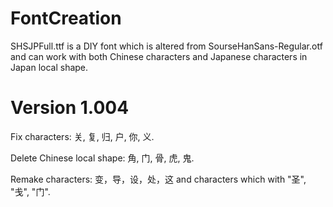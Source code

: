 # FontCreation
SHSJPFull.ttf is a DIY font which is altered from SourseHanSans-Regular.otf and can work with both Chinese characters and Japanese characters in Japan local shape.
# Version 1.004
Fix characters: 关, 复, 归, 户, 你, 义.

Delete Chinese local shape: 角, 门, 骨, 虎, 鬼.

Remake characters: 变，导，设，处，这 and characters which with "圣", "戋", "门".
